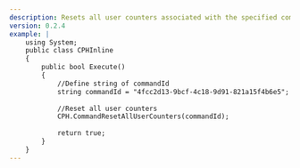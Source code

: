 ```yaml
---
description: Resets all user counters associated with the specified command, by ID
version: 0.2.4
example: |
    using System;
    public class CPHInline
    {
        public bool Execute()
        {
            //Define string of commandId
            string commandId = "4fcc2d13-9bcf-4c18-9d91-821a15f4b6e5";
            
            //Reset all user counters
            CPH.CommandResetAllUserCounters(commandId);
            
            return true;
        }
    }
---
```

